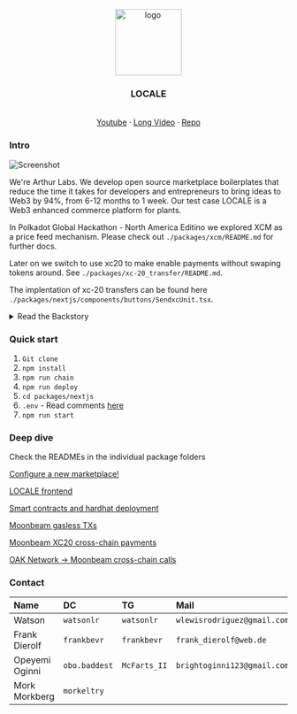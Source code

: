 <div align="center">
<img src="https://i.ibb.co/CMKZrPj/Group-1739.png" alt="logo" width="120" height="120" />
</div>

<h3 align="center">LOCALE</h3>
  <p align="center">
  <br />
    <a href="https://drive.google.com/file/d/1cQzj4q9q7yn0LPZ4G287Bjo_bN-n7KkM/view?usp=sharing">Youtube</a>
    ·
    <a href="https://drive.google.com/file/d/1Lt-Ocd0fLM6UAZ5BbDNExJSKPsVkLkG4/view?usp=sharing">Long Video</a>
    ·
    <a href="https://github.com/5eh/LOCALE">Repo</a>
  </p>
</div>

### Intro

![Screenshot](https://i.ibb.co/nCW7Pkj/image-2024-05-06-093903626.png)

We're Arthur Labs. We develop open source marketplace boilerplates that reduce the time it takes for developers and entrepreneurs to bring ideas to Web3 by 94%, from 6-12 months to 1 week. Our test case LOCALE is a Web3 enhanced commerce platform for plants.

In Polkadot Global Hackathon - North America Editino we explored XCM as a price feed mechanism. Please check out `./packages/xcm/README.md` for further docs.

Later on we switch to use xc20 to make enable payments without swaping tokens around. See `./packages/xc-20_transfer/README.md`.

The implentation of xc-20 transfers can be found here `./packages/nextjs/components/buttons/SendxcUnit.tsx`.

<details>
  <summary>Read the Backstory</summary>
  Watson participated in a accelator over the last 3 months.
  In the last weeks of the programm, he created Locale. See commit history.
  Watson, Bright, Mork and Frank were in a chat and decided to bring this on the Hack and explore price feed mechanism via xcm and add it to LOCALE.
</details>

### Quick start

1.  `Git clone`
2.  `npm install`
3.  `npm run chain`
4.  `npm run deploy`
5.  `cd packages/nextjs`
6.  `.env` - Read comments [here](https://github.com/5eh/LOCALE/blob/main/packages/nextjs/.env.example)
7.  `npm run start`


### Deep dive

Check the READMEs in the individual package folders

[Configure a new marketplace!](https://github.com/5eh/LOCALE/blob/main/packages/nextjs/marketplaceVariables/readme.md)

[LOCALE frontend](https://github.com/5eh/LOCALE/tree/main/packages/nextjs#readme)

[Smart contracts and hardhat deployment](https://github.com/5eh/LOCALE/blob/main/packages/hardhat/README.md)

[Moonbeam gasless TXs](https://github.com/5eh/LOCALE/blob/main/packages/moon_gasless/README.md)

[Moonbeam XC20 cross-chain payments]()

[OAK Network -> Moonbeam cross-chain calls](https://github.com/5eh/LOCALE/tree/main/packages/xcm#readme)


### Contact

| Name           | DC            | TG           | Mail                        |
| :------------- | :------------ | :----------- | :-------------------------- |
| Watson         | `watsonlr`    | `watsonlr`   | `wlewisrodriguez@gmail.com` |
| Frank Dierolf  | `frankbevr`   | `frankbevr`  | `frank_dierolf@web.de`      |
| Opeyemi Oginni | `obo.baddest` | `McFarts_II` | `brightoginni123@gmail.com` |
| Mork Morkberg  | `morkeltry`   |              |                             |
